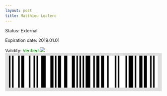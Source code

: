```yaml
---
layout: post
title: Matthieu Leclerc
---
```


Status: External

Expiration date: 2019.01.01

Validity: <font color="green"> Verified</font> 
![](/members/img/Matthieu_Leclerc.png)
![](/members/img/bar.png)
